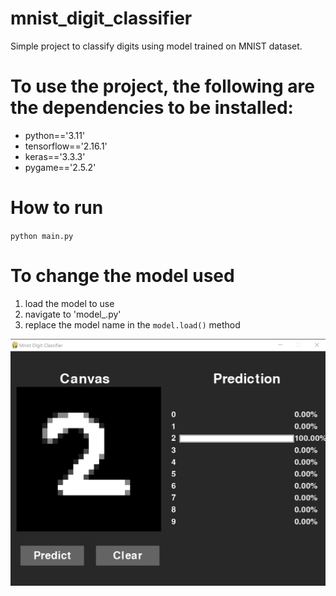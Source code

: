 # mnist_digit_classifier
 Simple project to classify digits using model trained on MNIST dataset.

# To use the project, the following are the dependencies to be installed:
- python=='3.11'
- tensorflow=='2.16.1'
- keras=='3.3.3'
- pygame=='2.5.2'

# How to run
`python main.py`

# To change the model used
1. load the model to use
2. navigate to 'model_.py'
3. replace the model name in the `model.load()` method

![sample_image](https://github.com/legacy-comp/mnist_digit_classifier/blob/25001c982d52e9bf562fa82f094766522410632f/assets/sample_image.jpg)
